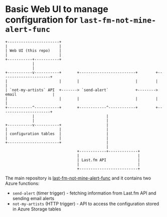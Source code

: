 # Basic Web UI to manage configuration for `last-fm-not-mine-alert-func`

    +-----------------------+
    |                       |
    | Web UI (this repo)    |
    |                       |                                            
    +-----------+-----------+                                            
                |                                                        
                |                                                        
    +-----------v-----------+       +-------------------------+        +----------------------+
    |                       |       |                         |        |                      |
    | `not-my-artists` API  +-------> `send-alert`            +--------> email                |
    |                       |       |                         |        |                      |
    +-----------^-----------+       +------------^------------+        +----------------------+
                |                                |
                |                                |
    +-----------v-----------+                    |
    |                       |                    |
    | configuration tables  |                    |
    |                       |                    |
    +-----------------------+                    |
                                                 |
                                    +------------+-------------+
                                    |                          |
                                    | Last.fm API              |
                                    |                          |
                                    +--------------------------+

The main repository is [last-fm-not-mine-alert-func](https://github.com/chopeen/last-fm-not-mine-alert-func)
and it contains two Azure functions:

 - `send-alert` (timer trigger) - fetching information from Last.fm API and sending email alerts
 - `not-my-artists` (HTTP trigger) - API to access the configuration stored in Azure Storage tables
